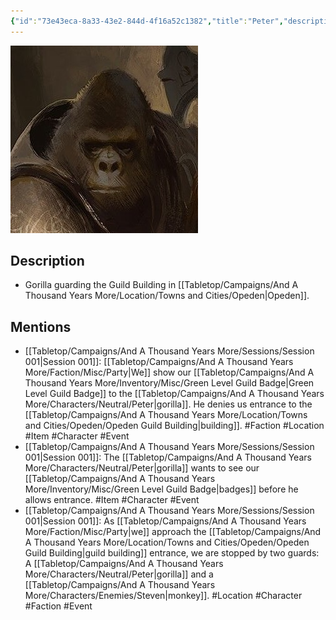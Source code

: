 ```yaml
---
{"id":"73e43eca-8a33-43e2-844d-4f16a52c1382","title":"Peter","description":"A Gorilla guarding Opeden's Guild Building.","isActivePartyMember":false,"isAlive":true,"publish":true,"date_created":"Sunday, January 15th 2023, 1:29:16 pm","date_modified":"Saturday, April 13th 2024, 9:03:06 pm","cssclasses":["mado-heading"],"path":"Tabletop/Campaigns/And A Thousand Years More/Characters/Neutral/Peter.md","permalink":"/tabletop/campaigns/and-a-thousand-years-more/characters/neutral/peter/","PassFrontmatter":true}
---
```



![Banner-Peter-polaroid.jpg|200](../../../../../Media/IronClaw/Polaroid/Banner-Peter-polaroid.jpg)

## Description

- Gorilla guarding the Guild Building in [[Tabletop/Campaigns/And A Thousand Years More/Location/Towns and Cities/Opeden\|Opeden]].

## Mentions

- [[Tabletop/Campaigns/And A Thousand Years More/Sessions/Session 001\|Session 001]]: [[Tabletop/Campaigns/And A Thousand Years More/Faction/Misc/Party\|We]] show our [[Tabletop/Campaigns/And A Thousand Years More/Inventory/Misc/Green Level Guild Badge\|Green Level Guild Badge]] to the [[Tabletop/Campaigns/And A Thousand Years More/Characters/Neutral/Peter\|gorilla]]. He denies us entrance to the [[Tabletop/Campaigns/And A Thousand Years More/Location/Towns and Cities/Opeden/Opeden Guild Building\|building]]. #Faction #Location #Item #Character #Event
- [[Tabletop/Campaigns/And A Thousand Years More/Sessions/Session 001\|Session 001]]: The [[Tabletop/Campaigns/And A Thousand Years More/Characters/Neutral/Peter\|gorilla]] wants to see our [[Tabletop/Campaigns/And A Thousand Years More/Inventory/Misc/Green Level Guild Badge\|badges]] before he allows entrance. #Item #Character #Event
- [[Tabletop/Campaigns/And A Thousand Years More/Sessions/Session 001\|Session 001]]: As [[Tabletop/Campaigns/And A Thousand Years More/Faction/Misc/Party\|we]] approach the [[Tabletop/Campaigns/And A Thousand Years More/Location/Towns and Cities/Opeden/Opeden Guild Building\|guild building]] entrance, we are stopped by two guards: A [[Tabletop/Campaigns/And A Thousand Years More/Characters/Neutral/Peter\|gorilla]] and a [[Tabletop/Campaigns/And A Thousand Years More/Characters/Enemies/Steven\|monkey]]. #Location #Character #Faction #Event

